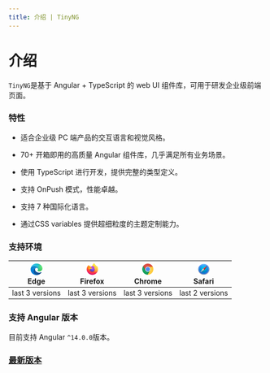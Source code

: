 ```yaml
---
title: 介绍 | TinyNG
---
```


# 介绍

`TinyNG`是基于 Angular + TypeScript 的 web UI 组件库，可用于研发企业级前端页面。

### 特性

- 适合企业级 PC 端产品的交互语言和视觉风格。

- 70+ 开箱即用的高质量 Angular 组件库，几乎满足所有业务场景。

- 使用 TypeScript 进行开发，提供完整的类型定义。

- 支持 OnPush 模式，性能卓越。

- 支持 7 种国际化语言。

- 通过CSS variables 提供超细粒度的主题定制能力。



### 支持环境

| <img src="/src/assets/browser/edge.png" alt="Edge" width="24px" height="24px" /><br>Edge | <img src="/src/assets/browser/firefox.png" alt="Firefox" width="24px" height="24px" /><br>Firefox | <img src="/src/assets/browser/chrome.png" alt="Chrome" width="24px" height="24px" /><br>Chrome | <img src="/src/assets/browser/safari.png" alt="Safari" width="24px" height="24px" /><br>Safari |
| --------- | --------- | --------- | --------- |
| last 3 versions | last 3 versions | last 3 versions | last 2 versions |

### 支持 Angular 版本
目前支持 Angular `^14.0.0`版本。

### [最新版本](./changelog)